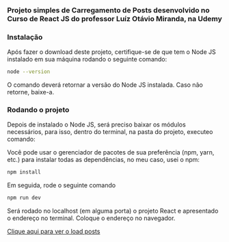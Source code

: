 ### Projeto simples de Carregamento de Posts desenvolvido no Curso de React JS do professor Luíz Otávio Miranda, na Udemy

### Instalação

Após fazer o download deste projeto, certifique-se de que tem o Node JS instalado em sua máquina rodando o seguinte comando:

```bash
node --version
```

O comando deverá retornar a versão do Node JS instalada. Caso não retorne, baixe-a.

### Rodando o projeto

Depois de instalado o Node JS, será preciso baixar os módulos necessários, para isso, dentro do terminal, na pasta do projeto, executeo comando:

Você pode usar o gerenciador de pacotes de sua preferência (npm, yarn, etc.) para instalar todas as dependências, no meu caso, usei o npm:

```bash
npm install
```

Em seguida, rode o seguinte comando

```bash
npm run dev
```

Será rodado no localhost (em alguma porta) o projeto React e apresentado o endereço no terminal. Coloque o endereço no navegador.

[Clique aqui para ver o load posts](https://load-posts.vercel.app/)
